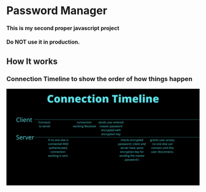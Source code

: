 # Password Manager
#### This is my second proper javascript project
#### Do NOT use it in production.

## How It works 

### Connection Timeline to show the order of how things happen
![Connection Timeline](/md_media/connection_timeline.png)